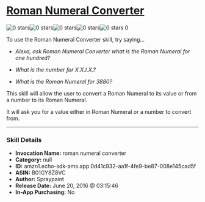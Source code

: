 # [Roman Numeral Converter](http://alexa.amazon.com/#skills/amzn1.echo-sdk-ams.app.0d41c932-aa1f-4fe9-be87-008e145cad5f)
![0 stars](../../images/ic_star_border_black_18dp_1x.png)![0 stars](../../images/ic_star_border_black_18dp_1x.png)![0 stars](../../images/ic_star_border_black_18dp_1x.png)![0 stars](../../images/ic_star_border_black_18dp_1x.png)![0 stars](../../images/ic_star_border_black_18dp_1x.png) 0

To use the Roman Numeral Converter skill, try saying...

* *Alexa, ask Roman Numeral Converter what is the Roman Numeral for one hundred?*

* *What is the number for X.X.I.X.?*

* *What is the Roman Numeral for 3880?*

This skill will allow the user to convert a Roman Numeral to its value or from a number to its Roman Numeral. 

It will ask you for a value either in Roman Numeral or a number to convert from.

***

### Skill Details

* **Invocation Name:** roman numeral converter
* **Category:** null
* **ID:** amzn1.echo-sdk-ams.app.0d41c932-aa1f-4fe9-be87-008e145cad5f
* **ASIN:** B01GY8Z8VC
* **Author:** Spraypaint
* **Release Date:** June 20, 2016 @ 03:15:46
* **In-App Purchasing:** No
